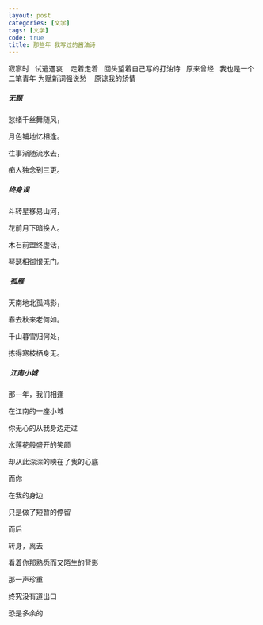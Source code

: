 ```yaml
---
layout: post
categories: [文学]
tags: [文学]
code: true
title: 那些年 我写过的酱油诗
---
```


寂寥时   试遣遇哀   
走着走着   回头望着自己写的打油诗  
原来曾经   我也是一个二笔青年
为赋新词强说愁    原谅我的矫情



##### 无题

愁绪千丝舞随风，

月色铺地忆相逢。

往事渐随流水去，

痴人独念到三更。 





##### 终身误

斗转星移易山河，

花前月下暗换人。

木石前盟终虚话，

琴瑟相御恨无门。





#####  孤雁

天南地北孤鸿影，

春去秋来老何如。

千山暮雪归何处，

拣得寒枝栖身无。 







#####  江南小城

那一年，我们相逢

在江南的一座小城

你无心的从我身边走过

水莲花般盛开的笑颜

却从此深深的映在了我的心底



而你

在我的身边

只是做了短暂的停留

而后

转身，离去

看着你那熟悉而又陌生的背影

那一声珍重

终究没有道出口

恐是多余的